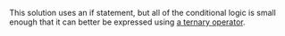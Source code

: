 This solution uses an if statement, but all of the conditional logic is small
enough that it can better be expressed using
[a ternary operator](https://www.baeldung.com/java-ternary-operator).
